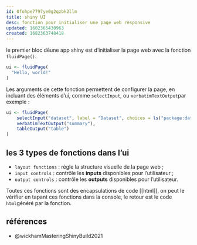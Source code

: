 ```yaml
---
id: 0fohpe7797ye0g2qzbk2llm
title: shiny UI
desc: fonction pour initialiser une page web responsive
updated: 1682365430963
created: 1682363748418
---
```


le premier bloc dêune app shiny est d’initialiser la page web avec la fonction `fluidPage()`.

```r
ui <- fluidPage(
  "Hello, world!"
)
```

Les arguments de cette fonction permettent de configurer la page, en incluant des éléments d’ui, comme `selectInput`, ou `verbatimTextOutput`par exemple :

```r
ui <- fluidPage(
    selectInput("dataset", label = "Dataset", choices = ls("package:datasets")),
    verbatimTextOutput("summary"),
    tableOutput("table")
)
```

## les 3 types de fonctions dans l’ui

- `layout functions` : règle la structure visuelle de la page web ;
- `input controls` : contrôle les **inputs** disponibles pour l’utilisateur ;
- `output controls` : contrôle les **outputs** disponibles pour l’utilisateur.

Toutes ces fonctions sont des encapsulations de code [[html]], on peut le vérifier en tapant ces fonctions dans la console, le retour est le code `html`généré par la fonction.


## références

- @wickhamMasteringShinyBuild2021